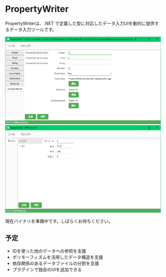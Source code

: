 # PropertyWriter

PropertyWriterは、.NET で定義した型に対応したデータ入力UIを動的に提供するデータ入力ツールです。

![](Document/img/Types3.png)
![](Document/img/Readability4.png)

現在バイナリを準備中です。しばらくお待ちください。

## 予定

* IDを使った他のデータへの参照を支援
* ポリモーフィズムを活用したデータ構造を支援
* 依存関係のあるデータファイルの分割を支援
* プラグインで独自のUIを追加できる
